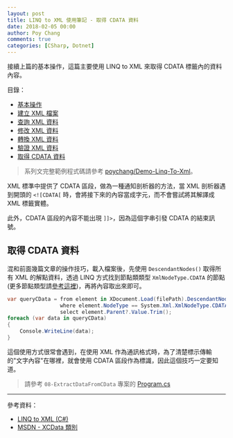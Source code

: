```yaml
---
layout: post
title: LINQ to XML 使用筆記 - 取得 CDATA 資料
date: 2018-02-05 00:00
author: Poy Chang
comments: true
categories: [CSharp, Dotnet]
---
```

接續上篇的基本操作，這篇主要使用 LINQ to XML 來取得 CDATA 標籤內的資料內容。

目錄：

* [基本操作](https://poychang.github.io/linq-to-xml-basic-usage/)
* [建立 XML 檔案](https://poychang.github.io/linq-to-xml-create-xml-file)
* [查詢 XML 資料](https://poychang.github.io/linq-to-xml-query-xml/)
* [修改 XML 資料](https://poychang.github.io/linq-to-xml-edit-xml)
* [轉換 XML 資料](https://poychang.github.io/linq-to-xml-transfom-xml)
* [驗證 XML 資料](https://poychang.github.io/linq-to-xml-validate-xml)
* [取得 CDATA 資料](https://poychang.github.io/2018-02-05-linq-to-xml-extract-data-from-cdata)

>系列文完整範例程式碼請參考 [poychang/Demo-Linq-To-Xml](https://github.com/poychang/Demo-Linq-To-Xml)。

XML 標準中提供了 CDATA 區段，做為一種通知剖析器的方法，當 XML 剖析器遇到開頭的 `<![CDATA[` 時，會將接下來的內容當成字元，而不會嘗試將其解譯成 XML 標籤實體。

此外，CDATA 區段的內容不能出現 `]]>`，因為這個字串引發 CDATA 的結束訊號。

## 取得 CDATA 資料

混和前面幾篇文章的操作技巧，載入檔案後，先使用 `DescendantNodes()` 取得所有 XML 的解點資料，透過 LINQ 方式找到節點類類型 `XmlNodeType.CDATA` 的節點(更多節點類型請[參考這裡](https://docs.microsoft.com/zh-tw/dotnet/api/system.xml.xmlnodetype?view=netframework-4.7.1))，再將內容取出來即可。

```csharp
var queryCData = from element in XDocument.Load(filePath).DescendantNodes()
                 where element.NodeType == System.Xml.XmlNodeType.CDATA
                 select element.Parent?.Value.Trim();
foreach (var data in queryCData)
{
    Console.WriteLine(data);
}
```

這個使用方式很常會遇到，在使用 XML 作為通訊格式時，為了清楚標示傳輸的"文字內容"在哪裡，就會使用 CDATA 區段作為標識，因此這個技巧一定要知道。

>請參考 `08-ExtractDataFromCData` 專案的 [Program.cs](https://github.com/poychang/Demo-Linq-To-Xml/blob/master/08-ExtractDataFromCData/Program.cs)

----------

參考資料：

* [LINQ to XML (C#)](https://docs.microsoft.com/zh-tw/dotnet/csharp/programming-guide/concepts/linq/linq-to-xml)
* [MSDN - XCData 類別](https://msdn.microsoft.com/zh-tw/library/system.xml.linq.xcdata.aspx)
